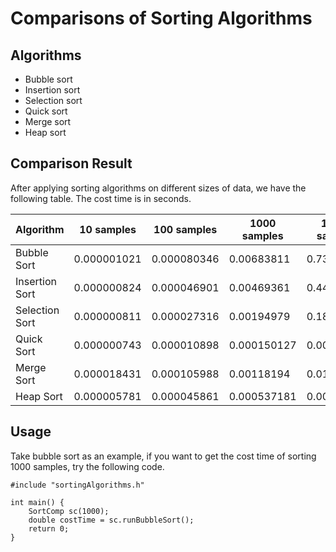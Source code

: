 # Comparisons of Sorting Algorithms
## Algorithms
- Bubble sort
- Insertion sort
- Selection sort
- Quick sort
- Merge sort
- Heap sort
## Comparison Result

After applying sorting algorithms on different sizes of data, we have the following table. The cost time is in seconds.

| Algorithm |  10 samples   |  100 samples   |  1000 samples   |  10000 samples   | 100000 samples |
| --------- | --- | --- | --- | --- | --------- |
| Bubble Sort|0.000001021|0.000080346|0.00683811|0.731437|70.5418|
| Insertion Sort|0.000000824|0.000046901|0.00469361|0.440733|44.146|
| Selection Sort|0.000000811|0.000027316|0.00194979|0.188101|18.9768|
| Quick Sort|0.000000743|0.000010898|0.000150127|0.00201223|0.0242033|
| Merge Sort|0.000018431|0.000105988|0.00118194|0.0139549|0.152184|
| Heap Sort|0.000005781|0.000045861|0.000537181|0.0068288|0.0800461|

## Usage
Take bubble sort as an example, if you want to get the cost time of sorting 1000 samples, try the following code.
```=c++
#include "sortingAlgorithms.h"

int main() {
    SortComp sc(1000);
    double costTime = sc.runBubbleSort();
    return 0;
}
```


